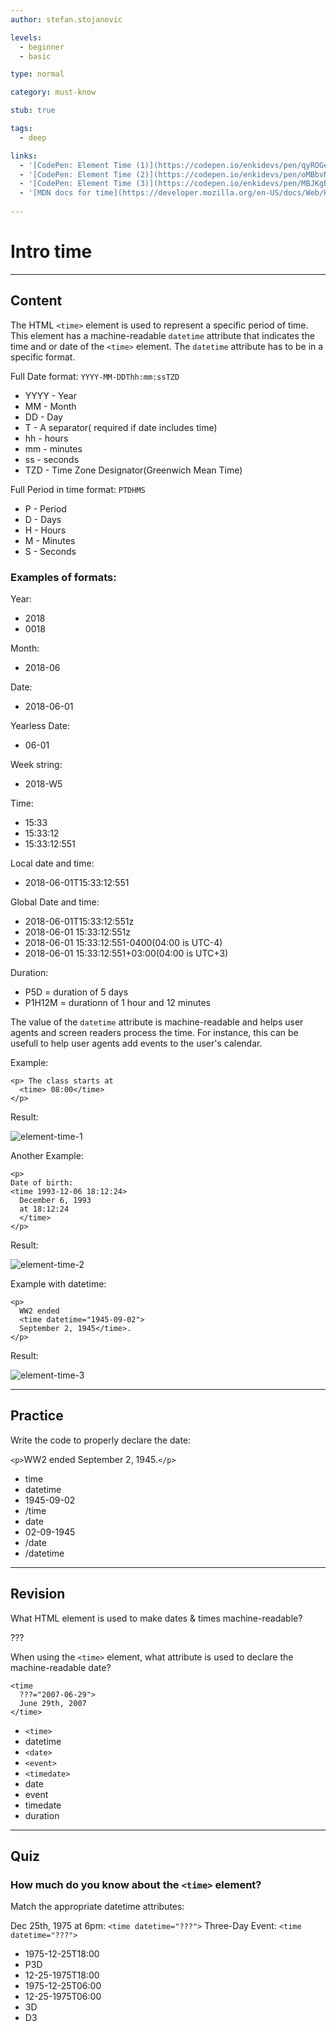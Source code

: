 ```yaml
---
author: stefan.stojanovic

levels:
  - beginner
  - basic

type: normal

category: must-know

stub: true

tags:
  - deep

links:
  - '[CodePen: Element Time (1)](https://codepen.io/enkidevs/pen/qyROGe){code}'
  - '[CodePen: Element Time (2)](https://codepen.io/enkidevs/pen/oMBbvN){code}'
  - '[CodePen: Element Time (3)](https://codepen.io/enkidevs/pen/MBJKgB){code}'
  - '[MDN docs for time](https://developer.mozilla.org/en-US/docs/Web/HTML/Element/time){website}'
  
---
```

# Intro time
---
## Content

The HTML `<time>` element is used to represent a specific period of time. This element has a machine-readable `datetime` attribute that indicates the time and or date of the `<time>` element. The `datetime` attribute has to be in a specific format.

Full Date format: `YYYY-MM-DDThh:mm:ssTZD` 

* YYYY -  Year
* MM   -  Month
* DD   -  Day
* T    -  A separator( required if date includes time)
* hh   -  hours
* mm   -  minutes
* ss   -  seconds
* TZD  -  Time Zone Designator(Greenwich Mean Time)

Full Period in time format: `PTDHMS`

* P    -  Period
* D    -  Days
* H    -  Hours
* M    -  Minutes
* S    -  Seconds


### Examples of formats:

Year:
  - 2018
  - 0018

Month:
  - 2018-06

Date:
  - 2018-06-01

Yearless Date:
  - 06-01

Week string:
  - 2018-W5

Time:
  - 15:33
  - 15:33:12
  - 15:33:12:551

Local date and time:
  - 2018-06-01T15:33:12:551

Global Date and time:
  - 2018-06-01T15:33:12:551z
  - 2018-06-01 15:33:12:551z
  - 2018-06-01 15:33:12:551-0400(04:00 is UTC-4)
  - 2018-06-01 15:33:12:551+03:00(04:00 is UTC+3)

Duration:
  - P5D = duration of 5 days
  - P1H12M = durationn of 1 hour and 12 minutes


The value of the `datetime` attribute is machine-readable and helps user agents and screen readers process the time. For instance, this can be usefull to help user agents add events to the user's calendar.

Example:
```
<p> The class starts at
  <time> 08:00</time>
</p>
```
Result:

![element-time-1](%3Csvg%20xmlns%3D%22http%3A%2F%2Fwww.w3.org%2F2000%2Fsvg%22%20width%3D%22320%22%20height%3D%2256%22%3E%3Cg%20fill%3D%22none%22%20fill-rule%3D%22evenodd%22%3E%3Crect%20width%3D%22320%22%20height%3D%2256%22%20fill%3D%22%23FFF%22%20rx%3D%229%22%2F%3E%3Ctext%20fill%3D%22%23000%22%20font-family%3D%22Roboto-Regular%2C%20Roboto%22%20font-size%3D%2216%22%3E%3Ctspan%20x%3D%2220%22%20y%3D%2234%22%3EThe%20class%20starts%20at%2008%3A00.%3C%2Ftspan%3E%3C%2Ftext%3E%3C%2Fg%3E%3C%2Fsvg%3E)

<!--[View CodePen](https://codepen.io/enkidevs/pen/qyROGe)-->


Another Example:
```
<p>
Date of birth:
<time 1993-12-06 18:12:24>
  December 6, 1993 
  at 18:12:24
  </time>
</p>
```
Result:

![element-time-2](%3Csvg%20xmlns%3D%22http%3A%2F%2Fwww.w3.org%2F2000%2Fsvg%22%20width%3D%22320%22%20height%3D%2273%22%3E%3Cg%20fill%3D%22none%22%20fill-rule%3D%22evenodd%22%3E%3Crect%20width%3D%22320%22%20height%3D%2273%22%20fill%3D%22%23FFF%22%20rx%3D%229%22%2F%3E%3Ctext%20fill%3D%22%23000%22%20font-family%3D%22Roboto-Regular%2C%20Roboto%22%20font-size%3D%2216%22%3E%3Ctspan%20x%3D%2220%22%20y%3D%2234%22%3EDate%20of%20birth%3A%20December%206%2C%201993%20at%20%3C%2Ftspan%3E%20%3Ctspan%20x%3D%2220%22%20y%3D%2253%22%3E18%3A12%3A24%3C%2Ftspan%3E%3C%2Ftext%3E%3C%2Fg%3E%3C%2Fsvg%3E)

<!--[View CodePen](https://codepen.io/enkidevs/pen/oMBbvN)-->


Example with datetime:
```
<p>
  WW2 ended 
  <time datetime="1945-09-02">
  September 2, 1945</time>.
</p>
```
Result: 

![element-time-3](%3Csvg%20xmlns%3D%22http%3A%2F%2Fwww.w3.org%2F2000%2Fsvg%22%20width%3D%22320%22%20height%3D%2256%22%3E%3Cg%20fill%3D%22none%22%20fill-rule%3D%22evenodd%22%3E%3Crect%20width%3D%22320%22%20height%3D%2256%22%20fill%3D%22%23FFF%22%20rx%3D%229%22%2F%3E%3Ctext%20fill%3D%22%23000%22%20font-family%3D%22Roboto-Regular%2C%20Roboto%22%20font-size%3D%2216%22%3E%3Ctspan%20x%3D%2220%22%20y%3D%2234%22%3EWW2%20ended%20September%202%2C%201945.%3C%2Ftspan%3E%3C%2Ftext%3E%3C%2Fg%3E%3C%2Fsvg%3E)

<!--[View CodePen](https://codepen.io/enkidevs/pen/MBJKgB)-->

---
## Practice

Write the code to properly declare the date:  

`<p>`WW2 ended <??? ???="???">September 2, 1945<???>.`</p>`

* time
* datetime
* 1945-09-02
* /time
* date
* 02-09-1945
* /date
* /datetime

---
## Revision

What HTML element is used to make dates & times machine-readable?

???

When using the `<time>` element, what attribute is used to declare the machine-readable date?

```
<time
  ???="2007-06-29">
  June 29th, 2007
</time>
```

* `<time>`
* datetime
* `<date>`
* `<event>`
* `<timedate>`
* date
* event
* timedate
* duration


---
## Quiz

### How much do you know about the `<time>` element?

Match the appropriate datetime attributes: 

Dec 25th, 1975 at 6pm: `<time datetime="???">`
Three-Day Event: `<time datetime="???">`

* 1975-12-25T18:00
* P3D
* 12-25-1975T18:00
* 1975-12-25T06:00
* 12-25-1975T06:00
* 3D
* D3
